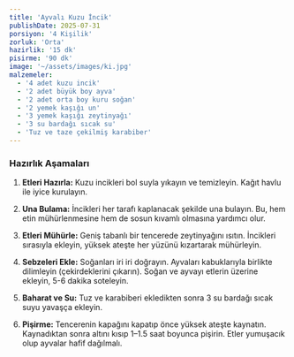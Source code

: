 ```yaml
---
title: 'Ayvalı Kuzu İncik'
publishDate: 2025-07-31
porsiyon: '4 Kişilik'
zorluk: 'Orta'
hazirlik: '15 dk'
pisirme: '90 dk'
image: '~/assets/images/ki.jpg'
malzemeler:
  - '4 adet kuzu incik'
  - '2 adet büyük boy ayva'
  - '2 adet orta boy kuru soğan'
  - '2 yemek kaşığı un'
  - '3 yemek kaşığı zeytinyağı'
  - '3 su bardağı sıcak su'
  - 'Tuz ve taze çekilmiş karabiber'
---
```


### Hazırlık Aşamaları

1.  **Etleri Hazırla:** Kuzu incikleri bol suyla yıkayın ve temizleyin. Kağıt havlu ile iyice kurulayın.

2.  **Una Bulama:** İncikleri her tarafı kaplanacak şekilde una bulayın. Bu, hem etin mühürlenmesine hem de sosun kıvamlı olmasına yardımcı olur.

3.  **Etleri Mühürle:** Geniş tabanlı bir tencerede zeytinyağını ısıtın. İncikleri sırasıyla ekleyin, yüksek ateşte her yüzünü kızartarak mühürleyin.

4.  **Sebzeleri Ekle:** Soğanları iri iri doğrayın. Ayvaları kabuklarıyla birlikte dilimleyin (çekirdeklerini çıkarın). Soğan ve ayvayı etlerin üzerine ekleyin, 5-6 dakika soteleyin.

5.  **Baharat ve Su:** Tuz ve karabiberi ekledikten sonra 3 su bardağı sıcak suyu yavaşça ekleyin.

6.  **Pişirme:** Tencerenin kapağını kapatıp önce yüksek ateşte kaynatın. Kaynadıktan sonra altını kısıp 1–1.5 saat boyunca pişirin. Etler yumuşacık olup ayvalar hafif dağılmalı.
